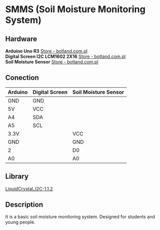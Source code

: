 # SMMS (Soil Moisture Monitoring System)

## Hardware
**Arduino Uno R3** [Store - botland.com.pl](https://botland.com.pl)  
**Digital Screen I2C LCM1602 2X16** [Store - botland.com.pl](https://botland.com.pl/wyswietlacze-alfanumeryczne-i-graficzne/2351-wyswietlacz-lcd-2x16-znakow-niebieski-konwerter-i2c-lcm1602-5904422309244.html)  
**Soil Moisture Sensor** [Store - botland.com.pl](https://botland.com.pl/czujniki-wilgotnosci/1588-czujnik-wilgotnosci-gleby-5904422368289.html)  

## Conection 

|Arduino|Digital Screen|Soil Moisture Sensor|
|-------|--------------|--------------------|
|  GND  |  GND  |       |
|  5V   |  VCC  |       | 
|  A4   |  SDA  |       |
|  A5   |  SCL  |       |
|  3.3V |       |  VCC  |
|  GND  |       |  GND  |
|  2    |       |  D0   |
|  A0   |       |  A0   |


## Library 
[LiquidCrystal_I2C-1.1.2](https://www.arduinolibraries.info/libraries/liquid-crystal-i2-c)


## Description
It is a basic soil moisture monitoring system. Designed for students and young people.
